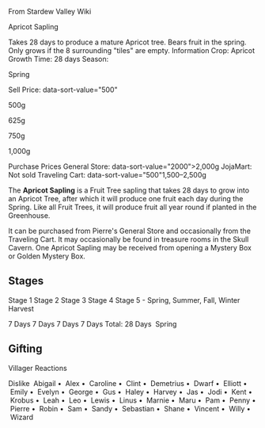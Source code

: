 From Stardew Valley Wiki

Apricot Sapling

Takes 28 days to produce a mature Apricot tree. Bears fruit in the spring. Only grows if the 8 surrounding "tiles" are empty. Information Crop: Apricot Growth Time: 28 days Season:

Spring

Sell Price: data-sort-value="500"

500g

625g

750g

1,000g

Purchase Prices General Store: data-sort-value="2000"&gt;2,000g JojaMart: Not sold Traveling Cart: data-sort-value="500"1,500–2,500g

The **Apricot Sapling** is a Fruit Tree sapling that takes 28 days to grow into an Apricot Tree, after which it will produce one fruit each day during the Spring. Like all Fruit Trees, it will produce fruit all year round if planted in the Greenhouse.

It can be purchased from Pierre's General Store and occasionally from the Traveling Cart. It may occasionally be found in treasure rooms in the Skull Cavern. One Apricot Sapling may be received from opening a Mystery Box or Golden Mystery Box.

## Stages

Stage 1 Stage 2 Stage 3 Stage 4 Stage 5 - Spring, Summer, Fall, Winter Harvest

7 Days 7 Days 7 Days 7 Days Total: 28 Days  Spring

## Gifting

Villager Reactions

Dislike  Abigail •  Alex •  Caroline •  Clint •  Demetrius •  Dwarf •  Elliott •  Emily •  Evelyn •  George •  Gus •  Haley •  Harvey •  Jas •  Jodi •  Kent •  Krobus •  Leah •  Leo •  Lewis •  Linus •  Marnie •  Maru •  Pam •  Penny •  Pierre •  Robin •  Sam •  Sandy •  Sebastian •  Shane •  Vincent •  Willy •  Wizard